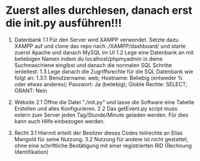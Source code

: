 # Zuerst alles durchlesen, danach erst die init.py ausführen!!!

1. Datenbank
    1.1 Für den Server wird XAMPP verwendet. Setzte dazu XAMPP auf und clone das repo nach ./XAMPP/dashboard/ und starte zuerst Apache und danach MySQL im UI
    1.2 Lege eine Datenbank an mit beliebigen Namen indem du localhost/phpmyadmin in deine Suchmaschiene eingibst und danach die normalen SQL Schritte ienleitest.
    1.3 Lege danach die Zugriffsrechte für die SQL Datenbank wie folgt an:
        1.3.1: Benutzername: web;  Hostname: Beliebig (entweder % oder etwas anderes); Passwort: Ja (beliebig); Globle Rechte: SELECT; GRANT: Nein

2. Website
    2.1 Öffne die Datei "./init.py" und lasse die Software eine Tabelle Erstellen und alles Konfigurieren.
    2.2 Das getEvent.py script muss extern zum Server jeden Tag/Stunde/Minute geladen werden. Für dies kann auch Hilfe einbezogen werden.

3. Recht
    3.1 Hiermit erteilt der Besitzer dieses Codes teilrechte an Elias Mangold für seine Nutzung.
    3.2 Nutzung für andere ist nicht gestattet, ohne eine schriftliche Bestätigung mit einer registrierten RID (Rechnung Identifikation)

